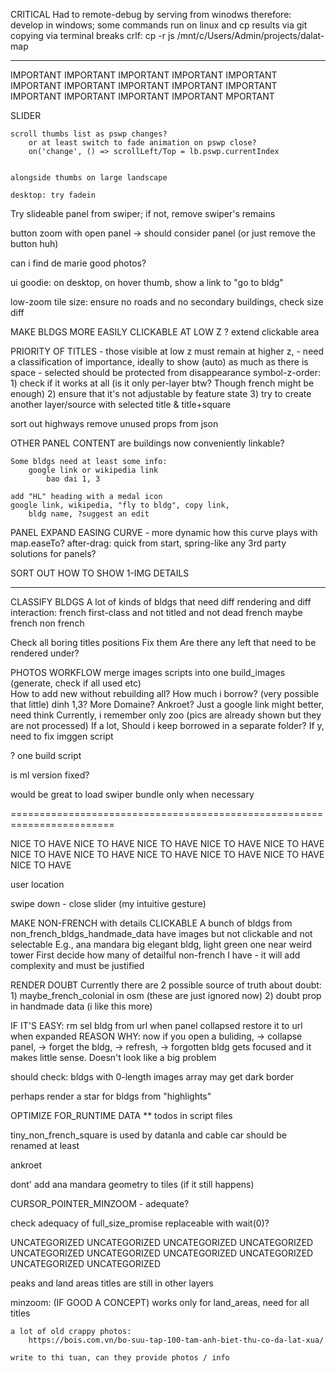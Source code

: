 CRITICAL
    Had to remote-debug by serving from winodws
        therefore:
            develop in windows;
            some commands run on linux 
                and cp results via git
                    copying via terminal breaks crlf:
                        cp -r js /mnt/c/Users/Admin/projects/dalat-map

**********************************************************************************


IMPORTANT
IMPORTANT
IMPORTANT
IMPORTANT
IMPORTANT
IMPORTANT
IMPORTANT
IMPORTANT
IMPORTANT
IMPORTANT
IMPORTANT
IMPORTANT
IMPORTANT
IMPORTANT
MPORTANT



SLIDER

	scroll thumbs list as pswp changes?
		or at least switch to fade animation on pswp close?
		on('change', () => scrollLeft/Top = lb.pswp.currentIndex


	alongside thumbs on large landscape
	
	desktop: try fadein
	


Try slideable panel from swiper;
	if not, remove swiper's remains








button zoom with open panel -> should consider panel
	(or just remove the button huh)


can i find de marie good photos?

ui goodie: on desktop, on hover thumb, show a link to "go to bldg"



low-zoom tile size:
    ensure no roads and no secondary buildings, check size diff


MAKE BLDGS MORE EASILY CLICKABLE AT LOW Z
    ? extend clickable area


PRIORITY OF TITLES
    - those visible at low z must remain at higher z,
        - need a classification of importance, ideally to show (auto) as much as there is space
    - selected should be protected from disappearance
        symbol-z-order:
            1) check if it works at all
                (is it only per-layer btw? Though french might be enough)
            2) ensure that it's not adjustable by feature state
            3) try to create another layer/source with selected title & title+square


sort out highways
    remove unused props from json




OTHER PANEL CONTENT
	are buildings now conveniently linkable?


	Some bldgs need at least some info:
		google link or wikipedia link
			bao dai 1, 3

	add "HL" heading with a medal icon
	google link, wikipedia, "fly to bldg", copy link,
      	bldg name, ?suggest an edit




PANEL EXPAND EASING CURVE - more dynamic
    how this curve plays with map.easeTo?
    after-drag: quick from start, spring-like
	any 3rd party solutions for panels?
    




SORT OUT HOW TO SHOW 1-IMG DETAILS





**** 
CLASSIFY BLDGS
A lot of kinds of bldgs that need diff rendering and diff interaction:
	french
		first-class and not
		titled and not
	dead french
	maybe french
	non french




Check all boring titles positions
	Fix them
	Are there any left that need to be rendered under?





PHOTOS WORKFLOW
    merge images scripts into one build_images
            (generate, check if all used etc)    
    How to add new without rebuilding all?
    How much i borrow?
        (very possible that little)
            dinh 1,3? More Domaine? Ankroet? Just a google link might better, need think
        Currently, i remember only zoo
            (pics are already shown but they are not processed)
        If a lot,
            Should i keep borrowed in a separate folder?
                If y,
                    need to fix imggen script


? one build script


is ml version fixed?

would be great to load swiper bundle only when necessary





========================================================================

NICE TO HAVE
NICE TO HAVE
NICE TO HAVE
NICE TO HAVE
NICE TO HAVE
NICE TO HAVE
NICE TO HAVE
NICE TO HAVE
NICE TO HAVE
NICE TO HAVE
NICE TO HAVE


user location

swipe down - close slider (my intuitive gesture)


MAKE NON-FRENCH with details CLICKABLE
	A bunch of bldgs from non_french_bldgs_handmade_data have images but not clickable and not selectable
	E.g., ana mandara big elegant bldg,
		light green one near weird tower
	First decide how many of detailful non-french I have - it will add complexity and must be justified



RENDER DOUBT
	Currently there are 2 possible source of truth about doubt:
	1) maybe_french_colonial in osm (these are just ignored now)
	2) doubt prop in handmade data (i like this more)
	

IF IT'S EASY:
        rm sel bldg from url when panel collapsed
        restore it to url when expanded
        REASON WHY:
            now if you open a buliding, -> collapse panel, -> forget the bldg, -> refresh, -> forgotten bldg gets focused and it makes little sense. Doesn't look like a big problem


should check:
	bldgs with 0-length images array may get dark border




perhaps render a star for bldgs from "highlights"


OPTIMIZE FOR_RUNTIME DATA
	** todos in script files


tiny_non_french_square is used by datanla and cable car
    should be renamed at least


ankroet

dont' add ana mandara geometry to tiles
    (if it still happens)


CURSOR_POINTER_MINZOOM - adequate?


check adequacy of full_size_promise
    replaceable with wait(0)?













UNCATEGORIZED
UNCATEGORIZED
UNCATEGORIZED
UNCATEGORIZED
UNCATEGORIZED
UNCATEGORIZED
UNCATEGORIZED
UNCATEGORIZED
UNCATEGORIZED
UNCATEGORIZED

peaks and land areas titles are still in other layers

minzoom:
    (IF GOOD A CONCEPT)
    works only for land_areas,
    need for all titles









    
    
    
    


        
    
    
    a lot of old crappy photos:
        https://bois.com.vn/bo-suu-tap-100-tam-anh-biet-thu-co-da-lat-xua/
    
    write to thi tuan, can they provide photos / info